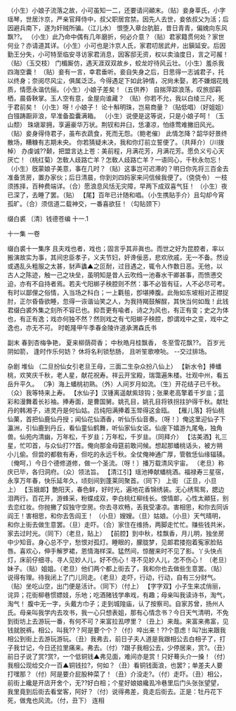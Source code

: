 <!-- { "loadSidebar": true } -->
（小生）小娘子流落之故，小可虽知一二，还要请问顚末。（贴）妾身莘氏，小字瑶琴，世居汴京，严亲官拜侍中，叔父职居宫禁。因先人去世，妾依叔父为活；后因避兵南下，遂为奸贼所骗。（江儿水）
恨堕入章台肮脏，昔日青青，偏媿向东风飘??。
（小生）此乃命中偶有几年磨折，何必介意？（贴）君家籍贯何处？家世何业？亦请道其详。（小生）小可也是汴京人氏，家君叨居武弁，出鎭延安。后因勤王分失，小可特至临安寻访家君消息，因客邸无资，权以卖油度日，言之可赧！（贴）（玉交枝）
门楣厮仿，遇天涯双双故乡，蛟龙竚待风云壮。（小生）羞杀我四海空囊！
（贴）妾有一言，幸君垂听。妾自失身之后，日思得一志诚君子，托以终身；奈阅尽风尘，俱属泛泛。今得遇足下如此钟情，况尙未娶，若不嫌烟花贱质，情愿永谐伉俪。（小生）小娘子差矣！（五供养）
自揣萍踪浪荡，叹旅邸羁栖，晨昏鞅掌。玉人空有意，金屋向谁藏？
（贴）你若不允，我以白绫三尺，死于君前矣！（小生）呀！小娘子！
论十斛明珠，岂易商量？（贴低唱）（好姐姐）
白镪踌蹰非浪，早准备盈囊满箱。
（小生）说便是这等说，只是小娘子呵！（玉山颓）
珠塡翠拥，享遍豪华万状。荆钗和井臼，恁凄凉，怕绦莺难撇旧风光。
（贴）妾身得侍君子，虽布衣蔬食，死而无怨。（鲍老催）
此情怎降？韶华好景终散场，糟糠有志期未央。
你若猜疑未决，我和你灯前立誓便了。（共拜介）（川拨棹）
办虔诚??颡，把盟言达上苍：美前程，月满花芳，月满花芳。愿负义亏心天厌亡！（桃红菊）怎敎人歧路亡羊？怎敎人歧路亡羊？一语同心，千秋永勿忘！
（小生）旣蒙娘子美意，事在几时？（贴）这事岂可迟滞的？明日你先将三百金去准备赁房，置办家伙；后日清晨，你到刘四妈家来问信候我便了。（侥侥令）
一枝须拣择，百种费端详。（合）愿浪息风恬无灾障，早两下成双喜气狂！
（小生）夜已深了，去睡了罢。（贴）
【尾】百年已计随和唱。（小生携贴手介）且勾却今宵孤旷。（合）须信道二载神交，一番喜欲狂！（勾贴颈下）
 

缀白裘 〔清〕钱德苍编 十一.1
 
 
十一集 
一卷
 
缀白裘十一集序
且夫戏也者，戏也；固言乎其非眞也。而世之好为昆腔者，率以搬演故实为事，其间忠臣孝子，义夫节妇，奸谗佞恶，悲欢欣戚，无一不备。然设或遇乱头粗服之太甚，豺声蠭▲之叵耐，过目遇之，辄令人作数日恶。无他，以古人之陈迹，触一己之块垒，虽明知是昔人云吹绉一池春水干卿甚事，而愤懑交迫，亦有不自持者焉。若夫弋阳梆子秧腔则不然：事不必皆有征，人不必尽可考。有时以鄙俚之俗情，入当场之科白；一上氍毺，卽堪捧腹。此殆如东坡相对正襟捉肘，正尔昏昏欲睡，忽得一诙谐讪笑之人，为我持羯鼓解酲，其快当何如哉！此钱君缀白裘外集之刻所不容已也。抑吾更有喩者，诗之为风也，有正有变；史之为体也，有正有逸；戏亦何独不然？然则戏之有弋阳梆子秧腔，卽谓戏中之变，戏中之逸也，亦无不可。
时乾隆甲午季春金陵许道承渭森氏书
 
副末
春到杏梅争艳，
夏来柳荫荷香；
中秋皓月桂飘香，
冬至雪花飘??。
百岁光阴如箭，
逢时作乐何妨？
休将名利锁愁肠，
且听笙歌嘹喨。
--交过排场。
 
杂剧
堆仙
（二旦扮仙女引老旦王母，三面二生杂众扮八仙上）
【新水令】捧蟠桃，欢笑庆千秋，老人星，献花祝寿。祥云开宝殿，瑞霭遍朱楼。壮观中州，看五岳升平久。
（净）海上蟠桃初熟。（外）人间岁月如流。（生）开花结子已千秋。（众）我等特来上寿。
【水仙子】汉锺离遥献紫琼钩；张果老高擎着千岁韭；蓝彩和漫舞着长衫袖。捧寿面，是曹国舅。姚孔目，姚孔目将铁拐拄护得千秋。献牡丹的韩湘子，进灵丹是何仙姑。吕纯阳满捧着玉斝得这金瓯。
【雁儿落】将仙桃仙菓，首把仙鹿仙丹授；闻仙花仙酒香，听仙乐仙音奏。〔呀！〕俺这里迎仙子下瀛洲，引仙鹿到丹丘，看仙童仙鹤舞，听仙家仙女讴。仙座下嬉游九尾龟，独角兽。仙苑内清幽，万年松，千岁韭；万年松，千岁韭。（同拜介）
【沽美酒】礼三星，忙叩首，与众仙打??首。俺向那金母筵前敢问候。想起那蟠桃话头，被方朔小儿偷。但尝的都敎有寿，但吃的永远千秋。全仗俺神通广厚，管敎恁仙缘辐辏。〔俺呵，〕今日个德修道修，做一个圣流。〔呀！〕播万载清风宇宙。
（老旦）称庆已毕，各归洞府。（众）领法旨。
【清江引】瑶池捧献蟠桃酒。福禄寿三星宿，永享万年春，快乐延年久，顷刻间到蓬莱同聚首。（同下）
上街
（正旦，小旦上）
【玉娥郞】艶阳天，春色鲜，好时光，遍地花香锦绣装。无心绣鸳鸳，腮边泪两行。百花开，游蜂采，粉蝶成双，李白桃红柳线长。恨情郞，心性太顚狂，别去恋红妆。你抛撇了奴独守空房。你去寻欢畅，丢我受凄凉。害相思，和你去同诉阎王！害相思，和你去吿阎王！
（小旦）嫂嫂。（旦）姑娘。（小旦）天气晴明，和你上街去做生意罢。（旦）走吓。（合）家住在维扬，两脚走忙忙。赚些钱共米，家去过时光。（同下）（老旦，贴上）
【前腔】到中秋，桂飘香，月儿明，独坐房中少知音。身心总不宁，愁恨对孤灯。睡眼的，朦胧梦，见郞君搂抱着寃家脸贴唇。喜欢心，伸手解罗裙，恩情海样深。猛然间，惊醒来时不见了影。丫头快点灯，床前仔细寻。寻人见妙人儿，好不伤心！寻不见妙人儿，怎不伤心！
（老旦）妹子。（贴）姐姐。（老旦）他们两个都上街去了，我和你也去做些生意罢。（贴）说得有理。待我闭上了门儿同走。（老旦）走吓，行动，行动，自有三分财气。（贴）坐吃山空，出门便是活计。（同下）（付上）
【字字双】小子生来忒俏丽，诧异；花街柳巷惯嫖妓，乐地；吃酒赌钱学串戏，有趣；母亲叫我读诗书，淘气，淘气！
腹中无一字，头戴方巾子；走到城隍庙，认了按察司。自家苏曾，扬州人氏。母亲叫我学内去攻书，我一心只想表姐，那有心情念书？今日天气清明，不免到街坊上去游玩一番，有何不可？来富拉厾啰里？（丑上）来哉。来富来弗富，见钱就脱裤。相公，叫我??？阿是要个个？（付）啐出来！??个意虑！叫?出来跟我相公到街上去游玩游玩。（丑）我弗去，前日子夫人道是我跟相公去白相子了，打子我廿记，今日还拉里痛来。弗去。（付）?跟子我相公去，少停居来，赏?。（丑）前日子说了赏?赏?，一个低铜钱▲弗见面，难间亦是赏！只好蓦头介一搡！（付）我相公现给交介一百▲铜钱拉?，何如？（丑）看铜钱面浪，也罢?；单差夫人要打嘿那？（付）阿是要介屁股种菜了！（丑）介没走?。（付）走吓。（丑）相公，前街上纔是开店开舍个，无??好白相；个星好娘娘纔厾冷巷里后门头张张望望，我里竟到后街去看堂客，阿好？（付）说得弗差，竟走后街去。正是：牡丹花下死，做鬼也风流。（付，丑下）
连相
